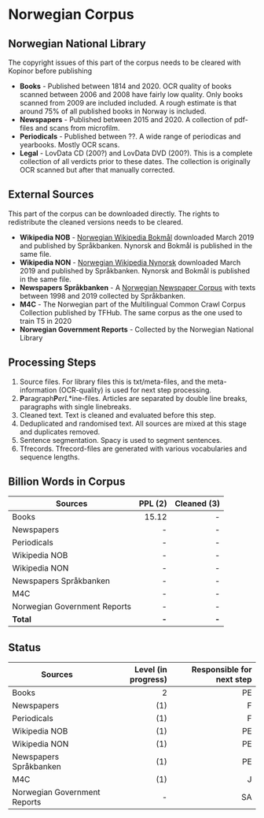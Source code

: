 # Norwegian Corpus

## Norwegian National Library
The copyright issues of this part of the corpus needs to be cleared with Kopinor before publishing
* **Books** - Published between 1814 and 2020. OCR quality of books scanned between 2006 and 2008 have fairly low quality. Only books scanned from 2009 are included included. A rough estimate is that around 75% of all published books in Norway is included.
* **Newspapers** - Published between 2015 and 2020. A collection of pdf-files and scans from microfilm.
* **Periodicals** - Published between ??. A wide range of periodicas and yearbooks. Mostly OCR scans.
* **Legal** - LovData CD (200?) and LovData DVD (200?). This is a complete collection of all verdicts prior to these dates. The collection is originally OCR scanned but after that manually corrected.

## External Sources
This part of the corpus can be downloaded directly. The rights to redistribute the cleaned versions needs to be cleared.
* **Wikipedia NOB** - [Norwegian Wikipedia Bokmål](https://www.nb.no/sprakbanken/ressurskatalog/oai-nb-no-sbr-50/) downloaded March 2019 and published by Språkbanken. Nynorsk and Bokmål is published in the same file.
* **Wikipedia NON** - [Norwegian Wikipedia Nynorsk](https://www.nb.no/sprakbanken/ressurskatalog/oai-nb-no-sbr-50/) downloaded March 2019 and published by Språkbanken. Nynorsk and Bokmål is published in the same file.
* **Newspapers Språkbanken** - A [Norwegian Newspaper Corpus](https://www.nb.no/sprakbanken/en/resource-catalogue/oai-nb-no-sbr-4/) with texts between 1998 and 2019 collected by Språkbanken. 
* **M4C** - The Norwegian part of the Multilingual Common Crawl Corpus Collection published by TFHub. The same corpus as the one used to train T5 in 2020
* **Norwegian Government Reports** - Collected by the Norwegian National Library

## Processing Steps
1. Source files. For library files this is txt/meta-files, and the meta-information (OCR-quality) is used for next step processing. 
2. **P**aragraph**P***er**L**ine-files. Articles are separated by double line breaks, paragraphs with single linebreaks.
3. Cleaned text. Text is cleaned and evaluated before this step.
4. Deduplicated and randomised text. All sources are mixed at this stage and duplicates removed.
5. Sentence segmentation. Spacy is used to segment sentences.
6. Tfrecords. Tfrecord-files are generated with various vocabularies and sequence lengths.

## Billion Words in Corpus
| Sources  |  PPL (2) | Cleaned (3) |
| -------- |  -----:|  -----:| 
| Books  | 15.12 | - | 
| Newspapers | - | - | 
| Periodicals  | - |  - |
| Wikipedia NOB  | - |  - | 
| Wikipedia NON  | - |  - | 
| Newspapers Språkbanken | - |  - |
| M4C  | - |  - | 
| Norwegian Government Reports  | - |  - | 
| **Total**  |**-** |  **-** |

## Status
| Sources  |  Level (in progress) | Responsible for next step |
| -------- |  -----:|  -----:| 
| Books  | 2 | PE | 
| Newspapers | (1) | F | 
| Periodicals  | (1) |  F |
| Wikipedia NOB  | (1) |  PE | 
| Wikipedia NON  | (1) |  PE | 
| Newspapers Språkbanken | (1) |  PE |
| M4C  | (1) |  J | 
| Norwegian Government Reports  | - |  SA | 



